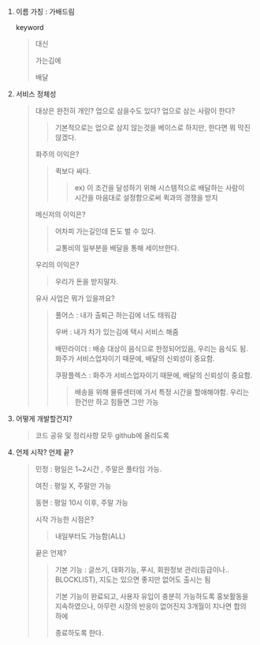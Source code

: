 1. 이름 가칭 : 가배드림

    keyword

   > 대신
   >
   > 가는김에
   >
   > 배달

2. 서비스 정체성

   > 대상은 완전히 개인? 업으로 삼을수도 있다? 업으로 삼는 사람이 한다?
   >
   > > 기본적으로는 업으로 삼지 않는것을 베이스로 하지만, 한다면 뭐 막진 않겠다.
   >
   > 화주의 이익은?
   >
   > > 퀵보다 싸다.
   > >
   > > > ex) 이 조건을 달성하기 위해 시스템적으로 배달하는 사람이 시간을 마음대로 설정함으로써 퀵과의 경쟁을 방지
   >
   > 메신저의 이익은?
   >
   > > 어차피 가는길인데 돈도 벌 수 있다.
   > >
   > > 교통비의 일부분을 배달을 통해 세이브한다.
   >
   > 우리의 이익은?
   >
   > > 우리가 돈을 받지말자. 
   >
   > 유사 사업은 뭐가 있을까요?
   >
   > > 풀어스 : 내가 출퇴근 하는김에 너도 태워감
   > >
   > > 우버 : 내가 차가 있는김에 택시 서비스 해줌
   > >
   > > 배민라이더 : 배송 대상이 음식으로 한정되어있음, 우리는 음식도 됨. 화주가 서비스업자이기 때문에, 배달의 신뢰성이 중요함.
   > >
   > > 쿠팡플렉스 : 화주가 서비스업자이기 때문에, 배달의 신뢰성이 중요함. 
   > >
   > > > 배송을 위해 물류센터에 가서 특정 시간을 할애해야함. 우리는 한건만 하고 힘들면 그만 가능

3. 어떻게 개발할건지?

   > 코드 공유 및 정리사항 모두 github에 올리도록

4. 언제 시작? 언제 끝?

   > 민정 : 평일은 1~2시간 , 주말은 풀타임 가능.
   >
   > 여진 : 평일 X, 주말만 가능
   >
   > 동현 : 평일 10시 이후, 주말 가능
   >
   > 시작 가능한 시점은?
   >
   > > 내일부터도 가능함(ALL)
   >
   > 끝은 언제?
   >
   > > 기본 기능 : 글쓰기, 대화기능, 푸시, 회원정보 관리(등급이나.. BLOCKLIST), 지도는 있으면 좋지만 없어도 출시는 됨
   > >
   > > 기본 기능이 완료되고, 사용자 유입이 충분히 가능하도록 홍보활동을 지속하였으나, 아무런 시장의 반응이 없어진지 3개월이 지나면 합의하에 
   > >
   > > 종료하도록 한다.
